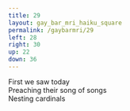 ```yaml
---
title: 29
layout: gay_bar_mri_haiku_square
permalink: /gaybarmri/29
left: 28
right: 30
up: 22
down: 36
---
```

First we saw today  
Preaching their song of songs  
Nesting cardinals
